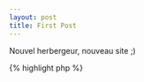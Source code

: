 ```yaml
---
layout: post
title: First Post
---
```


Nouvel herbergeur, nouveau site ;)

{% highlight php %}
<?php
echo 'hello';
{% endhighlight %}